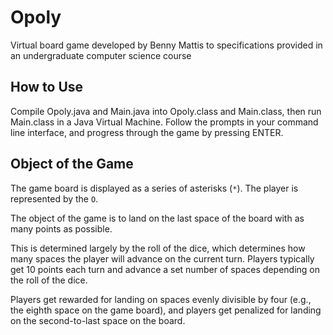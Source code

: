# Opoly  

Virtual board game developed by Benny Mattis to specifications provided in an undergraduate computer science course 

## How to Use  

Compile Opoly.java and Main.java into Opoly.class and Main.class, then run Main.class in a Java Virtual Machine. Follow the prompts in your command line interface, and progress through the game by pressing ENTER.  

## Object of the Game  

The game board is displayed as a series of asterisks (`*`). The player is represented by the `O`.  

The object of the game is to land on the last space of the board with as many points as possible.  

This is determined largely by the roll of the dice, which determines how many spaces the player will advance on the current turn. Players typically get 10 points each turn and advance a set number of spaces depending on the roll of the dice.  

Players get rewarded for landing on spaces evenly divisible by four (e.g., the eighth space on the game board), and players get penalized for landing on the second-to-last space on the board.
